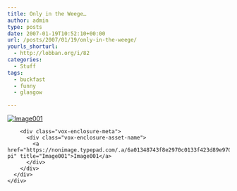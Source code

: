 ```yaml
---
title: Only in the Weege…
author: admin
type: posts
date: 2007-01-19T10:52:10+00:00
url: /posts/2007/01/19/only-in-the-weege/
yourls_shorturl:
  - http://lobban.org/i/82
categories:
  - Stuff
tags:
  - buckfast
  - funny
  - glasgow

---
```

<div class="vox-enclosure vox-enclosure-center vox-enclosure-large vox-photo-enclosure">
  <div class="vox-enclosure-inner">
    <div class="vox-enclosure-list">
      <div class="vox-enclosure-item vox-photo-asset vox-last">
        <div class="vox-enclosure-image">
          <a href="https://nonimage.typepad.com/.a/6a01348743f8e2970c0133f423d89e970b-pi" title="Image001"><img alt="Image001" class="asset asset-image at-xid-6a01348743f8e2970c0133f423d89e970b" src="https://nonimage.typepad.com/.a/6a01348743f8e2970c0133f423d89e970b-320pi" /></a>
        </div>
        
        <div class="vox-enclosure-meta">
          <div class="vox-enclosure-asset-name">
            <a href="https://nonimage.typepad.com/.a/6a01348743f8e2970c0133f423d89e970b-pi" title="Image001">Image001</a>
          </div>
        </div>
      </div>
    </div>
  </div>
</div>

<div>
</div>